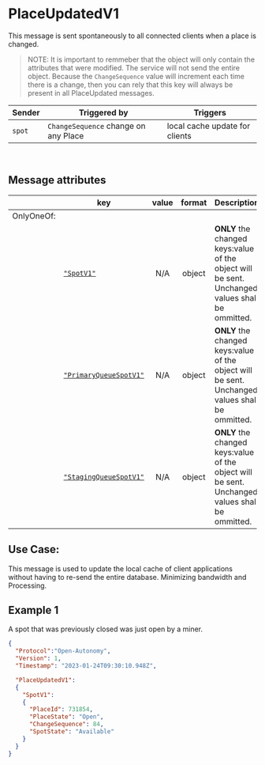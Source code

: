 # PlaceUpdatedV1
This message is sent spontaneously to all connected clients when a place is changed.  
>NOTE: It is important to remmeber that the object will only contain the attributes that were modified.  The service will not send the entire object.  Because the `ChangeSequence` value will increment each time there is a change, then you can rely that this key will always be present in all PlaceUpdated messages.

|Sender| Triggered by | Triggers|
|---|---|---|
| `spot` | `ChangeSequence` change on any Place | local cache update for clients|

<br>

## Message attributes

||key |value |format | Description|
|---|---|:---:|:---:|---|
|OnlyOneOf:||||
||[`"SpotV1"`](class_PlaceV1.md#spotv1)|N/A|object| **ONLY** the changed keys:value of the object will be sent.  Unchanged values shall be ommitted. |
||[`"PrimaryQueueSpotV1"`](class_PlaceV1.md#primaryqueuespotv1)|N/A|object| **ONLY** the changed keys:value of the object will be sent.  Unchanged values shall be ommitted.|
||[`"StagingQueueSpotV1"`](class_PlaceV1.md#queuestagespotv1)|N/A|object| **ONLY** the changed keys:value of the object will be sent.  Unchanged values shall be ommitted.|



## Use Case:
This message is used to update the local cache of client applications without having to re-send the entire database.  Minimizing bandwidth and Processing.

## Example 1
A spot that was previously closed was just open by a miner.
```json
{
  "Protocol":"Open-Autonomy",
  "Version": 1,
  "Timestamp": "2023-01-24T09:30:10.948Z",

  "PlaceUpdatedV1":
  {
    "SpotV1":
    {
      "PlaceId": 731854,
      "PlaceState": "Open",
      "ChangeSequence": 84,
      "SpotState": "Available"
    }
  }
}

```
